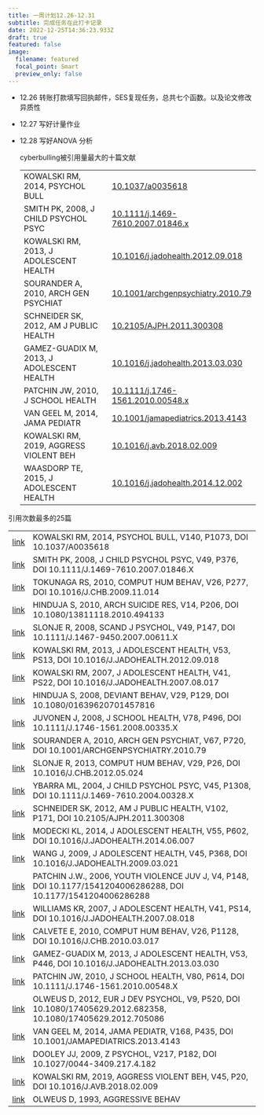 ```yaml
---
title: 一周计划12.26-12.31
subtitle: 完成任务在此打卡记录
date: 2022-12-25T14:36:23.933Z
draft: true
featured: false
image:
  filename: featured
  focal_point: Smart
  preview_only: false
---
```

* 1﻿2.26 转账打款填写回执邮件，SES复现任务，总共七个函数。以及论文修改异质性
* 1﻿2.27 写好计量作业
* 12.28 写好ANOVA 分析

  cyberbulling被引用量最大的十篇文献

  |                                                     |                                                                                                        |
  | --------------------------------------------------- | ------------------------------------------------------------------------------------------------------ |
  | <!--StartFragment-->KOWALSKI RM, 2014, PSYCHOL BULL | [10.1037/a0035618](https://doi.org/10.1037/a0035618)                                                   |
  | SMITH PK, 2008, J CHILD PSYCHOL PSYC                | [10.1111/j.1469-7610.2007.01846.x](https://doi.org/10.1111/j.1469-7610.2007.01846.x)                   |
  | KOWALSKI RM, 2013, J ADOLESCENT HEALTH              | [10.1016/j.jadohealth.2012.09.018](https://doi.org/10.1016/j.jadohealth.2012.09.018)                   |
  | SOURANDER A, 2010, ARCH GEN PSYCHIAT                | [10.1001/archgenpsychiatry.2010.79](https://doi.org/10.1001/archgenpsychiatry.2010.79)                 |
  | SCHNEIDER SK, 2012, AM J PUBLIC HEALTH              | [10.2105/AJPH.2011.300308](https://doi.org/10.2105/AJPH.2011.300308)                                   |
  | GAMEZ-GUADIX M, 2013, J ADOLESCENT HEALTH           | [10.1016/j.jadohealth.2013.03.030](https://doi.org/10.1016/j.jadohealth.2013.03.030)                   |
  | PATCHIN JW, 2010, J SCHOOL HEALTH                   | [10.1111/j.1746-1561.2010.00548.x](https://doi.org/10.1111/j.1746-1561.2010.00548.x)                   |
  | VAN GEEL M, 2014, JAMA PEDIATR                      | [10.1001/jamapediatrics.2013.4143](https://doi.org/10.1001/jamapediatrics.2013.4143)                   |
  | KOWALSKI RM, 2019, AGGRESS VIOLENT BEH              | [10.1016/j.avb.2018.02.009](https://doi.org/10.1016/j.avb.2018.02.009)                                 |
  | WAASDORP TE, 2015, J ADOLESCENT HEALTH              | [10.1016/j.jadohealth.2014.12.002](https://doi.org/10.1016/j.jadohealth.2014.12.002)<!--EndFragment--> |



引用次数最多的25篇

|                                                                                                                          |                                                                                                                |
| ------------------------------------------------------------------------------------------------------------------------ | -------------------------------------------------------------------------------------------------------------- |
| <!--StartFragment-->[link](https://scholar.google.it/scholar?hl=en&as_sdt=0%2C5&q=KOWALSKI%20RM%202014%20PSYCHOL%20BULL) | KOWALSKI RM, 2014, PSYCHOL BULL, V140, P1073, DOI 10.1037/A0035618                                             |
| [link](https://scholar.google.it/scholar?hl=en&as_sdt=0%2C5&q=SMITH%20PK%202008%20J%20CHILD%20PSYCHOL%20PSYC)            | SMITH PK, 2008, J CHILD PSYCHOL PSYC, V49, P376, DOI 10.1111/J.1469-7610.2007.01846.X                          |
| [link](https://scholar.google.it/scholar?hl=en&as_sdt=0%2C5&q=TOKUNAGA%20RS%202010%20COMPUT%20HUM%20BEHAV)               | TOKUNAGA RS, 2010, COMPUT HUM BEHAV, V26, P277, DOI 10.1016/J.CHB.2009.11.014                                  |
| [link](https://scholar.google.it/scholar?hl=en&as_sdt=0%2C5&q=HINDUJA%20S%202010%20ARCH%20SUICIDE%20RES)                 | HINDUJA S, 2010, ARCH SUICIDE RES, V14, P206, DOI 10.1080/13811118.2010.494133                                 |
| [link](https://scholar.google.it/scholar?hl=en&as_sdt=0%2C5&q=SLONJE%20R%202008%20SCAND%20J%20PSYCHOL)                   | SLONJE R, 2008, SCAND J PSYCHOL, V49, P147, DOI 10.1111/J.1467-9450.2007.00611.X                               |
| [link](https://scholar.google.it/scholar?hl=en&as_sdt=0%2C5&q=KOWALSKI%20RM%202013%20J%20ADOLESCENT%20HEALTH)            | KOWALSKI RM, 2013, J ADOLESCENT HEALTH, V53, PS13, DOI 10.1016/J.JADOHEALTH.2012.09.018                        |
| [link](https://scholar.google.it/scholar?hl=en&as_sdt=0%2C5&q=KOWALSKI%20RM%202007%20J%20ADOLESCENT%20HEALTH)            | KOWALSKI RM, 2007, J ADOLESCENT HEALTH, V41, PS22, DOI 10.1016/J.JADOHEALTH.2007.08.017                        |
| [link](https://scholar.google.it/scholar?hl=en&as_sdt=0%2C5&q=HINDUJA%20S%202008%20DEVIANT%20BEHAV)                      | HINDUJA S, 2008, DEVIANT BEHAV, V29, P129, DOI 10.1080/01639620701457816                                       |
| [link](https://scholar.google.it/scholar?hl=en&as_sdt=0%2C5&q=JUVONEN%20J%202008%20J%20SCHOOL%20HEALTH)                  | JUVONEN J, 2008, J SCHOOL HEALTH, V78, P496, DOI 10.1111/J.1746-1561.2008.00335.X                              |
| [link](https://scholar.google.it/scholar?hl=en&as_sdt=0%2C5&q=SOURANDER%20A%202010%20ARCH%20GEN%20PSYCHIAT)              | SOURANDER A, 2010, ARCH GEN PSYCHIAT, V67, P720, DOI 10.1001/ARCHGENPSYCHIATRY.2010.79                         |
| [link](https://scholar.google.it/scholar?hl=en&as_sdt=0%2C5&q=SLONJE%20R%202013%20COMPUT%20HUM%20BEHAV)                  | SLONJE R, 2013, COMPUT HUM BEHAV, V29, P26, DOI 10.1016/J.CHB.2012.05.024                                      |
| [link](https://scholar.google.it/scholar?hl=en&as_sdt=0%2C5&q=YBARRA%20ML%202004%20J%20CHILD%20PSYCHOL%20PSYC)           | YBARRA ML, 2004, J CHILD PSYCHOL PSYC, V45, P1308, DOI 10.1111/J.1469-7610.2004.00328.X                        |
| [link](https://scholar.google.it/scholar?hl=en&as_sdt=0%2C5&q=SCHNEIDER%20SK%202012%20AM%20J%20PUBLIC%20HEALTH)          | SCHNEIDER SK, 2012, AM J PUBLIC HEALTH, V102, P171, DOI 10.2105/AJPH.2011.300308                               |
| [link](https://scholar.google.it/scholar?hl=en&as_sdt=0%2C5&q=MODECKI%20KL%202014%20J%20ADOLESCENT%20HEALTH)             | MODECKI KL, 2014, J ADOLESCENT HEALTH, V55, P602, DOI 10.1016/J.JADOHEALTH.2014.06.007                         |
| [link](https://scholar.google.it/scholar?hl=en&as_sdt=0%2C5&q=WANG%20J%202009%20J%20ADOLESCENT%20HEALTH)                 | WANG J, 2009, J ADOLESCENT HEALTH, V45, P368, DOI 10.1016/J.JADOHEALTH.2009.03.021                             |
| [link](https://scholar.google.it/scholar?hl=en&as_sdt=0%2C5&q=PATCHIN%20J%20W%202006%20YOUTH%20VIOLENCE%20JUV%20J)       | PATCHIN J.W., 2006, YOUTH VIOLENCE JUV J, V4, P148, DOI 10.1177/1541204006286288, DOI 10.1177/1541204006286288 |
| [link](https://scholar.google.it/scholar?hl=en&as_sdt=0%2C5&q=WILLIAMS%20KR%202007%20J%20ADOLESCENT%20HEALTH)            | WILLIAMS KR, 2007, J ADOLESCENT HEALTH, V41, PS14, DOI 10.1016/J.JADOHEALTH.2007.08.018                        |
| [link](https://scholar.google.it/scholar?hl=en&as_sdt=0%2C5&q=CALVETE%20E%202010%20COMPUT%20HUM%20BEHAV)                 | CALVETE E, 2010, COMPUT HUM BEHAV, V26, P1128, DOI 10.1016/J.CHB.2010.03.017                                   |
| [link](https://scholar.google.it/scholar?hl=en&as_sdt=0%2C5&q=GAMEZ%20GUADIX%20M%202013%20J%20ADOLESCENT%20HEALTH)       | GAMEZ-GUADIX M, 2013, J ADOLESCENT HEALTH, V53, P446, DOI 10.1016/J.JADOHEALTH.2013.03.030                     |
| [link](https://scholar.google.it/scholar?hl=en&as_sdt=0%2C5&q=PATCHIN%20JW%202010%20J%20SCHOOL%20HEALTH)                 | PATCHIN JW, 2010, J SCHOOL HEALTH, V80, P614, DOI 10.1111/J.1746-1561.2010.00548.X                             |
| [link](https://scholar.google.it/scholar?hl=en&as_sdt=0%2C5&q=OLWEUS%20D%202012%20EUR%20J%20DEV%20PSYCHOL)               | OLWEUS D, 2012, EUR J DEV PSYCHOL, V9, P520, DOI 10.1080/17405629.2012.682358, 10.1080/17405629.2012.705086    |
| [link](https://scholar.google.it/scholar?hl=en&as_sdt=0%2C5&q=VAN%20GEEL%20M%202014%20JAMA%20PEDIATR)                    | VAN GEEL M, 2014, JAMA PEDIATR, V168, P435, DOI 10.1001/JAMAPEDIATRICS.2013.4143                               |
| [link](https://scholar.google.it/scholar?hl=en&as_sdt=0%2C5&q=DOOLEY%20JJ%202009%20Z%20PSYCHOL)                          | DOOLEY JJ, 2009, Z PSYCHOL, V217, P182, DOI 10.1027/0044-3409.217.4.182                                        |
| [link](https://scholar.google.it/scholar?hl=en&as_sdt=0%2C5&q=KOWALSKI%20RM%202019%20AGGRESS%20VIOLENT%20BEH)            | KOWALSKI RM, 2019, AGGRESS VIOLENT BEH, V45, P20, DOI 10.1016/J.AVB.2018.02.009                                |
| [link](https://scholar.google.it/scholar?hl=en&as_sdt=0%2C5&q=OLWEUS%20D%201993%20AGGRESSIVE%20BEHAV)                    | OLWEUS D, 1993, AGGRESSIVE BEHAV<!--EndFragment-->                                                             |